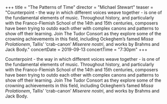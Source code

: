 +++
title = "The Patterns of Time"
director = "Michael Stewart"
teaser = "Counterpoint - the way in which different voices weave together - is one of the fundamental elements of music. Throughout history, and particularly with the Franco-Flemish School of the 14th and 15th centuries, composers have been trying to outdo each other with complex canons and patterns to show off their learning. Join The Tudor Consort as they explore some of the crowning achievements in this field, including Ockeghem’s famed *Missa Prolationem*, Tallis’ ‘crab-canon’ *Miserere nostri*, and works by Brahms and Jack Body."
concertDate = 2019-09-13
concertTime = "7:30pm"
+++

Counterpoint - the way in which different voices weave together - is one of the fundamental elements of music. Throughout history, and particularly with the Franco-Flemish School of the 14th and 15th centuries, composers have been trying to outdo each other with complex canons and patterns to show off their learning. Join The Tudor Consort as they explore some of the crowning achievements in this field, including Ockeghem’s famed *Missa Prolationem*, Tallis’ ‘crab-canon’ *Miserere nostri*, and works by Brahms and Jack Body.

